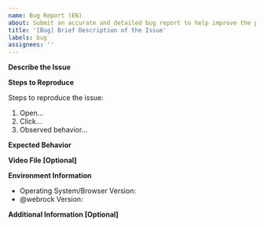 ```yaml
---
name: Bug Report (EN)
about: Submit an accurate and detailed bug report to help improve the project
title: '[Bug] Brief Description of the Issue'
labels: bug
assignees: ''
---
```


**Describe the Issue**

<!-- Clearly and concisely describe what the issue is. -->

**Steps to Reproduce**

<!-- It’s recommended to reproduce the issue based on the official DEMO or create a StackBlitz project based on the DEMO -->

Steps to reproduce the issue:

1. Open...
2. Click...
3. Observed behavior...

**Expected Behavior**

<!-- Clearly and concisely describe what you expect to happen. -->

**Video File [Optional]**

<!-- If the issue can only be triggered by a specific file, please provide the relevant file. -->

**Environment Information**

- Operating System/Browser Version:
- @webrock Version:

**Additional Information [Optional]**

<!-- Any additional information you think we should know. -->
